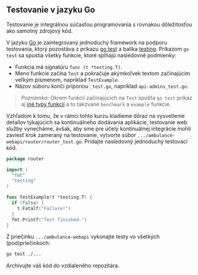 ## Testovanie v jazyku Go

Testovanie je integrálnou súčasťou programovania s rovnakou dôležitosťou ako samotný zdrojový kód.

V jazyku [Go](https://go.dev/doc/tutorial/add-a-test) je zaintegrovaný jednoduchý framework na podporu testovania, ktorý pozostáva z príkazu [go test](https://pkg.go.dev/cmd/go#hdr-Test_packages) a balíka [testing](https://pkg.go.dev/testing).
Príkazom `go test` sa spustia všetky funkcie, ktoré spĺňajú nasledovné podmienky:

* Funkcia má signatúru `func (t *testing.T)`.
* Meno funkcie začína `Test` a pokračuje akýmkoľvek textom začínajúcim veľkým písmenom, napríklad `TestExample`.
* Názov súboru končí príponou `_test.go`, napríklad `api-admins_test.go`.

> _Poznámka_: Okrem funkcií začínajúcich na `Test` spúšťa `go test` príkaz aj [iné typy funkcií](https://pkg.go.dev/cmd/go#hdr-Testing_functions) a to takzvané `benchmark` a `example` funkcie.

Vzhľadom k tomu, že v rámci tohto kurzu kladieme dôraz na vysvetlenie detailov týkajúcich sa kontinuálneho dodávania aplikácie, testovanie web služby vynecháme, avšak, aby sme pre účely kontinuálnej integrácie mohli zaviesť krok zameraný na testovanie, vytvorte súbor `.../ambulance-webapi/router/router_test.go`. Pridajte nasledovný jednoduchý testovací kód.

```go
package router

import (
  "fmt"
  "testing"
)

func TestExample(t *testing.T) {
  if (false) {
    t.Fatalf("Failure!")
  }
  fmt.Printf("Test finished.")
}
```

Z priečinku `.../ambulance-webapi` vykonajte testy vo všetkých (pod)priečinkoch:

```bash
go test ./...
```

Archivujte váš kód do vzdialeného repozitára.
